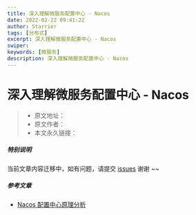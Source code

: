 ```yaml
---
title: 深入理解微服务配置中心 - Nacos
date: 2022-02-22 09:41:22
author: Starrier
tags: [分布式]
excerpt: 深入理解微服务配置中心 - Nacos
swiper:
keywords: [微服务]
description: 深入理解微服务配置中心 - Nacos
---
```


# 深入理解微服务配置中心 - Nacos

> * 原文地址：[]()
> * 原文作者：[]()
> * 本文永久链接：[]()

##### **特别说明**

当前文章内容迁移中，如有问题，请提交 [issues](https://github.com/Starrier/starrier.github.io/issues) 谢谢 ~~

##### 参考文章

- [Nacos 配置中心原理分析](https://www.jianshu.com/p/38b5452c9fec)
